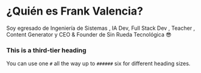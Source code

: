 # ¿Quién es Frank Valencia?

Soy egresado de Ingeniería de Sistemas , IA Dev, Full Stack Dev , Teacher , Content Generator y CEO & Founder de Sin Rueda Tecnológica :sunglasses:

### This is a third-tier heading

You can use one `#` all the way up to `######` six for different heading sizes.

<!--
**FrankSVP/FrankSVP** is a ✨ _special_ ✨ repository because its `README.md` (this file) appears on your GitHub profile.

Here are some ideas to get you started:

- 🔭 I’m currently working on ...
- 🌱 I’m currently learning ...
- 👯 I’m looking to collaborate on ...
- 🤔 I’m looking for help with ...
- 💬 Ask me about ...
- 📫 How to reach me: ...
- 😄 Pronouns: ...
- ⚡ Fun fact: ...
-->
